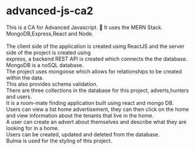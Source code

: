 # advanced-js-ca2
This is a CA for Advanced Javascript. 📝
It uses the MERN Stack. MongoDB,Express,React and Node.<br/>  
The client side of the application is created using ReactJS and the server side of the project is created using<br/> express, a backend REST API is created which connects the the database.<br/>
MongoDB is a noSQL database.<br/>
The project uses mongoose which allows for relationships to be created within the data.<br/>
This also provides schema validation.<br/>
There are three collections in the database for this project, adverts,hunters and users.<br/>
It is a room-mate finding application built using react and mongo DB.<br/>
Users can view a list home advertisement, they can then click on the home and view information about the tenants that live in the home.<br/> 
A user can create an advert about themselves and describe what they are looking for in a home. <br/>
Users can be created, updated and deleted from the database. <br/>
Bulma is used for the styling of this project.<br/>
